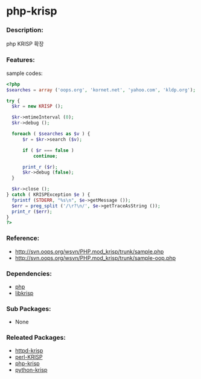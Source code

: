 # php-krisp

### Description:

php KRISP 확장

### Features:

sample codes:

  ```php
<?php
$searches = array ('oops.org', 'kornet.net', 'yahoo.com', 'kldp.org');

try {
    $kr = new KRISP ();

    $kr->mtimeInterval (0);
    $kr->debug ();

    foreach ( $searches as $v ) {
        $r = $kr->search ($v);

        if ( $r === false )
            continue;

        print_r ($r);
        $kr->debug (false);
    }

    $kr->close ();
} catch ( KRISPException $e ) {
    fprintf (STDERR, "%s\n", $e->getMessage ());
    $err = preg_split ('/\r?\n/', $e->getTraceAsString ());
    print_r ($err);
}
?>
```

### Reference:
* http://svn.oops.org/wsvn/PHP.mod_krisp/trunk/sample.php
* http://svn.oops.org/wsvn/PHP.mod_krisp/trunk/sample-oop.php

### Dependencies:
* [php](pkg-base-php.md)
* [libkrisp](pkg-core-libkrisp.md)

### Sub Packages:
* None

### Releated Packages:
* [httpd-krisp](pkg-core-httpd-krisp.md)
* [perl-KRISP](pkg-core-perl-KRISP.md)
* [php-krisp](pkg-core-php-krisp.md)
* [python-krisp](pkg-core-python-krisp.md)
